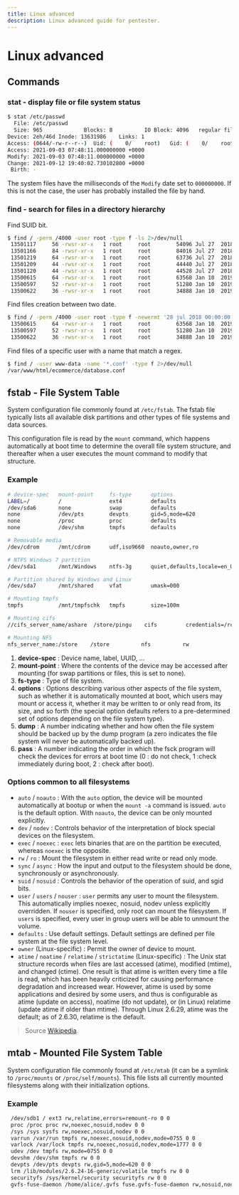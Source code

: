 ```yaml
---
title: Linux advanced
description: Linux advanced guide for pentester.
---
```


# Linux advanced

## Commands

### stat - display file or file system status

```bash
$ stat /etc/passwd
  File: /etc/passwd
  Size: 965             Blocks: 8          IO Block: 4096   regular file
Device: 2eh/46d Inode: 13631986    Links: 1
Access: (0644/-rw-r--r--)  Uid: (    0/    root)   Gid: (    0/    root)
Access: 2021-09-03 07:48:11.000000000 +0000
Modify: 2021-09-03 07:48:11.000000000 +0000
Change: 2021-09-12 19:40:02.730102800 +0000
 Birth: -
```

The system files have the milliseconds of the `Modify` date set to `000000000`. If this is not the case, the user has probably installed the file by hand.

### find - search for files in a directory hierarchy

Find SUID bit.

```bash linenums="1"
$ find / -perm /4000 -user root -type f -ls 2>/dev/null
 13501117     56 -rwsr-xr-x   1 root     root        54096 Jul 27  2018 /usr/bin/chfn
 13501166     84 -rwsr-xr-x   1 root     root        84016 Jul 27  2018 /usr/bin/gpasswd
 13501219     64 -rwsr-xr-x   1 root     root        63736 Jul 27  2018 /usr/bin/passwd
 13501209     44 -rwsr-xr-x   1 root     root        44440 Jul 27  2018 /usr/bin/newgrp
 13501120     44 -rwsr-xr-x   1 root     root        44528 Jul 27  2018 /usr/bin/chsh
 13500615     64 -rwsr-xr-x   1 root     root        63568 Jan 10  2019 /bin/su
 13500597     52 -rwsr-xr-x   1 root     root        51280 Jan 10  2019 /bin/mount
 13500622     36 -rwsr-xr-x   1 root     root        34888 Jan 10  2019 /bin/umount
```

Find files creation between two date.

```bash linenums="1"
$ find / -perm /4000 -user root -type f -newermt '28 jul 2018 00:00:00' ! -newermt '11 jan 2019 00:00:00' -ls 2>/dev/null
 13500615     64 -rwsr-xr-x   1 root     root        63568 Jan 10  2019 /bin/su
 13500597     52 -rwsr-xr-x   1 root     root        51280 Jan 10  2019 /bin/mount
 13500622     36 -rwsr-xr-x   1 root     root        34888 Jan 10  2019 /bin/umount
 ```
 
 Find files of a specific user with a name that match a regex.
 
 ```bash
$ find / -user www-data -name '*.conf' -type f 2>/dev/null
/var/www/html/ecommerce/database.conf
```

## fstab - File System Table
System configuration file commonly found at `/etc/fstab`. The fstab file typically lists all available disk partitions and other types of file systems and data sources.

This configuration file is read by the `mount` command, which happens automatically at boot time to determine the overall file system structure, and thereafter when a user executes the mount command to modify that structure.

### Example

```bash linenums="0"
# device-spec   mount-point     fs-type      options                                          dump pass
LABEL=/         /               ext4         defaults                                            1 1
/dev/sda6       none            swap         defaults                                            0 0
none            /dev/pts        devpts       gid=5,mode=620                                      0 0
none            /proc           proc         defaults                                            0 0
none            /dev/shm        tmpfs        defaults                                            0 0

# Removable media
/dev/cdrom      /mnt/cdrom      udf,iso9660  noauto,owner,ro                                     0 0

# NTFS Windows 7 partition
/dev/sda1       /mnt/Windows    ntfs-3g      quiet,defaults,locale=en_US.utf8,umask=0,noexec     0 0

# Partition shared by Windows and Linux
/dev/sda7       /mnt/shared     vfat         umask=000                                           0 0

# Mounting tmpfs
tmpfs           /mnt/tmpfschk   tmpfs        size=100m                                           0 0

# Mounting cifs
//cifs_server_name/ashare  /store/pingu    cifs         credentials=/root/smbpass.txt            0 0

# Mounting NFS
nfs_server_name:/store    /store          nfs          rw                                        0 0
```

1. **device-spec** : Device name, label, UUID, ...
2. **mount-point** : Where the contents of the device may be accessed after mounting (for swap partitions or files, this is set to none).
3. **fs-type** : Type of file system.
4. **options** : Options describing various other aspects of the file system, such as whether it is automatically mounted at boot, which users may mount or access it, whether it may be written to or only read from, its size, and so forth (the special option defaults refers to a pre-determined set of options depending on the file system type).
5. **dump** : A number indicating whether and how often the file system should be backed up by the dump program (a zero indicates the file system will never be automatically backed up).
6. **pass** : A number indicating the order in which the fsck program will check the devices for errors at boot time (0 : do not check, 1 :check immediately during boot, 2 : check after boot).

### Options common to all filesystems

- `auto` / `noauto` : With the `auto` option, the device will be mounted automatically at bootup or when the `mount -a` command is issued. `auto` is the default option. With `noauto`, the device can be only mounted explicitly.
- `dev` / `nodev` : Controls behavior of the interpretation of block special devices on the filesystem.
- `exec` / `noexec` : `exec` lets binaries that are on the partition be executed, whereas `noexec` is the opposite.
- `rw` / `ro` : Mount the filesystem in either read write or read only mode.
- `sync` / `async` : How the input and output to the filesystem should be done, synchronously or asynchronously.
- `suid` / `nosuid` : Controls the behavior of the operation of suid, and sgid bits.
- `user` / `users` / `nouser` : `user` permits any user to mount the filesystem. This automatically implies noexec, nosuid, nodev unless explicitly overridden. If `nouser` is specified, only root can mount the filesystem. If `users` is specified, every user in group users will be able to unmount the volume.
- `defaults` : Use default settings. Default settings are defined per file system at the file system level.
- `owner` (Linux-specific) : Permit the owner of device to mount.
- `atime` / `noatime` / `relatime` / `strictatime` (Linux-specific) : The Unix stat structure records when files are last accessed (atime), modified (mtime), and changed (ctime). One result is that atime is written every time a file is read, which has been heavily criticized for causing performance degradation and increased wear. However, atime is used by some applications and desired by some users, and thus is configurable as atime (update on access), noatime (do not update), or (in Linux) relatime (update atime if older than mtime). Through Linux 2.6.29, atime was the default; as of 2.6.30, relatime is the default.

> Source [Wikipedia](https://en.wikipedia.org/wiki/Fstab).

## mtab - Mounted File System Table

System configuration file commonly found at `/etc/mtab` (it can be a symlink to `/proc/mounts` or `/proc/self/mounts`). This file lists all currently mounted filesystems along with their initialization options.

### Example

```bash
 /dev/sdb1 / ext3 rw,relatime,errors=remount-ro 0 0
 proc /proc proc rw,noexec,nosuid,nodev 0 0
 /sys /sys sysfs rw,noexec,nosuid,nodev 0 0
 varrun /var/run tmpfs rw,noexec,nosuid,nodev,mode=0755 0 0
 varlock /var/lock tmpfs rw,noexec,nosuid,nodev,mode=1777 0 0
 udev /dev tmpfs rw,mode=0755 0 0
 devshm /dev/shm tmpfs rw 0 0
 devpts /dev/pts devpts rw,gid=5,mode=620 0 0
 lrm /lib/modules/2.6.24-16-generic/volatile tmpfs rw 0 0
 securityfs /sys/kernel/security securityfs rw 0 0
 gvfs-fuse-daemon /home/alice/.gvfs fuse.gvfs-fuse-daemon rw,nosuid,nodev,user=alice 0 0
 ```
 
 